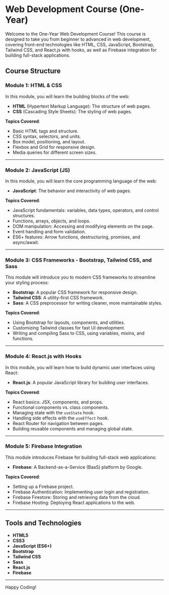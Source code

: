 # **Web Development Course (One-Year)**

Welcome to the One-Year Web Development Course! This course is designed to take you from beginner to advanced in web development, covering front-end technologies like HTML, CSS, JavaScript, Bootstrap, Tailwind CSS, and React.js with hooks, as well as Firebase integration for building full-stack applications.

## **Course Structure**

### **Module 1: HTML & CSS**
In this module, you will learn the building blocks of the web:
- **HTML** (Hypertext Markup Language): The structure of web pages.
- **CSS** (Cascading Style Sheets): The styling of web pages.

**Topics Covered**:
- Basic HTML tags and structure.
- CSS syntax, selectors, and units.
- Box model, positioning, and layout.
- Flexbox and Grid for responsive design.
- Media queries for different screen sizes.

---

### **Module 2: JavaScript (JS)**
In this module, you will learn the core programming language of the web:
- **JavaScript**: The behavior and interactivity of web pages.

**Topics Covered**:
- JavaScript fundamentals: variables, data types, operators, and control structures.
- Functions, arrays, objects, and loops.
- DOM manipulation: Accessing and modifying elements on the page.
- Event handling and form validation.
- ES6+ features: Arrow functions, destructuring, promises, and async/await.

---

### **Module 3: CSS Frameworks - Bootstrap, Tailwind CSS, and Sass**
This module will introduce you to modern CSS frameworks to streamline your styling process:
- **Bootstrap**: A popular CSS framework for responsive design.
- **Tailwind CSS**: A utility-first CSS framework.
- **Sass**: A CSS preprocessor for writing cleaner, more maintainable styles.

**Topics Covered**:
- Using Bootstrap for layouts, components, and utilities.
- Customizing Tailwind classes for fast UI development.
- Writing and compiling Sass to CSS, using variables, mixins, and functions.

---

### **Module 4: React.js with Hooks**
In this module, you will learn how to build dynamic user interfaces using React:
- **React.js**: A popular JavaScript library for building user interfaces.

**Topics Covered**:
- React basics: JSX, components, and props.
- Functional components vs. class components.
- Managing state with the `useState` hook.
- Handling side effects with the `useEffect` hook.
- React Router for navigation between pages.
- Building reusable components and managing global state.
  
---

### **Module 5: Firebase Integration**
This module introduces Firebase for building full-stack web applications:
- **Firebase**: A Backend-as-a-Service (BaaS) platform by Google.

**Topics Covered**:
- Setting up a Firebase project.
- Firebase Authentication: Implementing user login and registration.
- Firebase Firestore: Storing and retrieving data from the cloud.
- Firebase Hosting: Deploying React applications to the web.
  

---

## **Tools and Technologies**
- **HTML5**
- **CSS3**
- **JavaScript (ES6+)**
- **Bootstrap**
- **Tailwind CSS**
- **Sass**
- **React.js**
- **Firebase**

---
Happy Coding!

